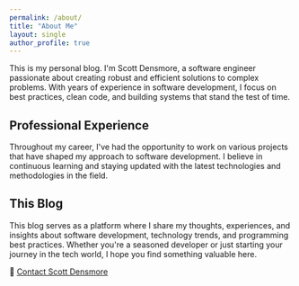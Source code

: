 ```yaml
---
permalink: /about/
title: "About Me"
layout: single
author_profile: true
---
```


This is my personal blog. I'm Scott Densmore, a software engineer passionate about creating robust and efficient solutions to complex problems. With years of experience in software development, I focus on best practices, clean code, and building systems that stand the test of time.

## Professional Experience

Throughout my career, I've had the opportunity to work on various projects that have shaped my approach to software development. I believe in continuous learning and staying updated with the latest technologies and methodologies in the field.

## This Blog

This blog serves as a platform where I share my thoughts, experiences, and insights about software development, technology trends, and programming best practices. Whether you're a seasoned developer or just starting your journey in the tech world, I hope you find something valuable here.

📩 [Contact Scott Densmore](/contact/)
